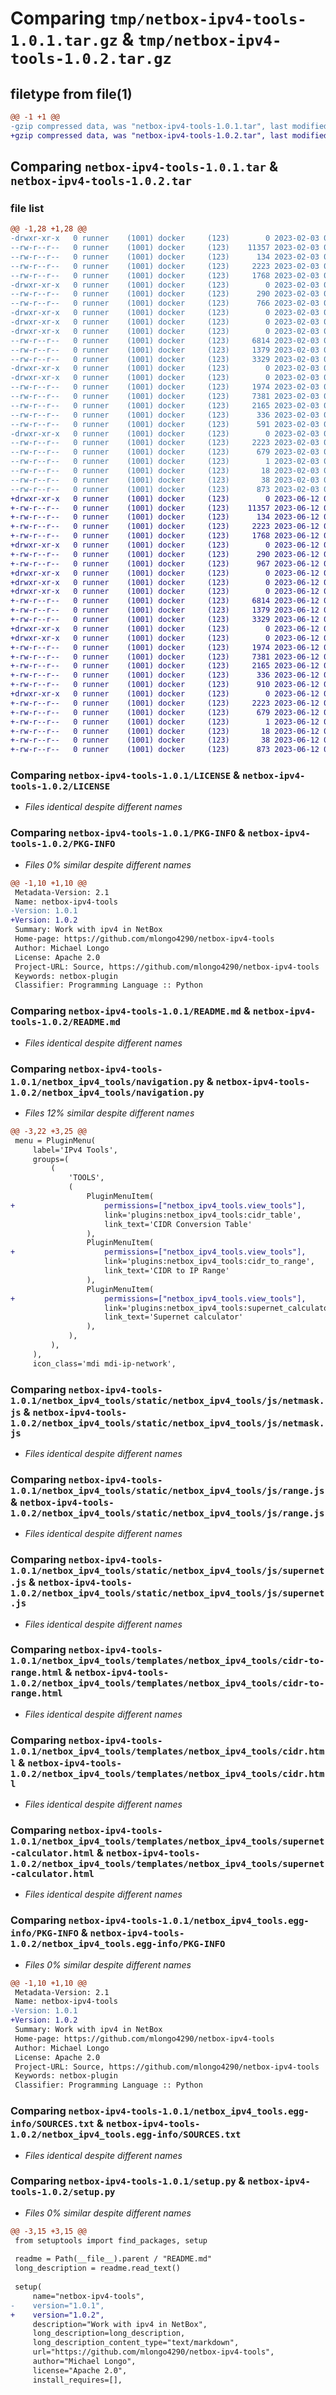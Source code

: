 # Comparing `tmp/netbox-ipv4-tools-1.0.1.tar.gz` & `tmp/netbox-ipv4-tools-1.0.2.tar.gz`

## filetype from file(1)

```diff
@@ -1 +1 @@
-gzip compressed data, was "netbox-ipv4-tools-1.0.1.tar", last modified: Fri Feb  3 08:15:39 2023, max compression
+gzip compressed data, was "netbox-ipv4-tools-1.0.2.tar", last modified: Mon Jun 12 07:43:56 2023, max compression
```

## Comparing `netbox-ipv4-tools-1.0.1.tar` & `netbox-ipv4-tools-1.0.2.tar`

### file list

```diff
@@ -1,28 +1,28 @@
-drwxr-xr-x   0 runner    (1001) docker     (123)        0 2023-02-03 08:15:39.075163 netbox-ipv4-tools-1.0.1/
--rw-r--r--   0 runner    (1001) docker     (123)    11357 2023-02-03 08:15:27.000000 netbox-ipv4-tools-1.0.1/LICENSE
--rw-r--r--   0 runner    (1001) docker     (123)      134 2023-02-03 08:15:27.000000 netbox-ipv4-tools-1.0.1/MANIFEST.in
--rw-r--r--   0 runner    (1001) docker     (123)     2223 2023-02-03 08:15:39.075163 netbox-ipv4-tools-1.0.1/PKG-INFO
--rw-r--r--   0 runner    (1001) docker     (123)     1768 2023-02-03 08:15:27.000000 netbox-ipv4-tools-1.0.1/README.md
-drwxr-xr-x   0 runner    (1001) docker     (123)        0 2023-02-03 08:15:39.071163 netbox-ipv4-tools-1.0.1/netbox_ipv4_tools/
--rw-r--r--   0 runner    (1001) docker     (123)      290 2023-02-03 08:15:27.000000 netbox-ipv4-tools-1.0.1/netbox_ipv4_tools/__init__.py
--rw-r--r--   0 runner    (1001) docker     (123)      766 2023-02-03 08:15:27.000000 netbox-ipv4-tools-1.0.1/netbox_ipv4_tools/navigation.py
-drwxr-xr-x   0 runner    (1001) docker     (123)        0 2023-02-03 08:15:39.071163 netbox-ipv4-tools-1.0.1/netbox_ipv4_tools/static/
-drwxr-xr-x   0 runner    (1001) docker     (123)        0 2023-02-03 08:15:39.071163 netbox-ipv4-tools-1.0.1/netbox_ipv4_tools/static/netbox_ipv4_tools/
-drwxr-xr-x   0 runner    (1001) docker     (123)        0 2023-02-03 08:15:39.075163 netbox-ipv4-tools-1.0.1/netbox_ipv4_tools/static/netbox_ipv4_tools/js/
--rw-r--r--   0 runner    (1001) docker     (123)     6814 2023-02-03 08:15:27.000000 netbox-ipv4-tools-1.0.1/netbox_ipv4_tools/static/netbox_ipv4_tools/js/netmask.js
--rw-r--r--   0 runner    (1001) docker     (123)     1379 2023-02-03 08:15:27.000000 netbox-ipv4-tools-1.0.1/netbox_ipv4_tools/static/netbox_ipv4_tools/js/range.js
--rw-r--r--   0 runner    (1001) docker     (123)     3329 2023-02-03 08:15:27.000000 netbox-ipv4-tools-1.0.1/netbox_ipv4_tools/static/netbox_ipv4_tools/js/supernet.js
-drwxr-xr-x   0 runner    (1001) docker     (123)        0 2023-02-03 08:15:39.071163 netbox-ipv4-tools-1.0.1/netbox_ipv4_tools/templates/
-drwxr-xr-x   0 runner    (1001) docker     (123)        0 2023-02-03 08:15:39.075163 netbox-ipv4-tools-1.0.1/netbox_ipv4_tools/templates/netbox_ipv4_tools/
--rw-r--r--   0 runner    (1001) docker     (123)     1974 2023-02-03 08:15:27.000000 netbox-ipv4-tools-1.0.1/netbox_ipv4_tools/templates/netbox_ipv4_tools/cidr-to-range.html
--rw-r--r--   0 runner    (1001) docker     (123)     7381 2023-02-03 08:15:27.000000 netbox-ipv4-tools-1.0.1/netbox_ipv4_tools/templates/netbox_ipv4_tools/cidr.html
--rw-r--r--   0 runner    (1001) docker     (123)     2165 2023-02-03 08:15:27.000000 netbox-ipv4-tools-1.0.1/netbox_ipv4_tools/templates/netbox_ipv4_tools/supernet-calculator.html
--rw-r--r--   0 runner    (1001) docker     (123)      336 2023-02-03 08:15:27.000000 netbox-ipv4-tools-1.0.1/netbox_ipv4_tools/urls.py
--rw-r--r--   0 runner    (1001) docker     (123)      591 2023-02-03 08:15:27.000000 netbox-ipv4-tools-1.0.1/netbox_ipv4_tools/views.py
-drwxr-xr-x   0 runner    (1001) docker     (123)        0 2023-02-03 08:15:39.075163 netbox-ipv4-tools-1.0.1/netbox_ipv4_tools.egg-info/
--rw-r--r--   0 runner    (1001) docker     (123)     2223 2023-02-03 08:15:39.000000 netbox-ipv4-tools-1.0.1/netbox_ipv4_tools.egg-info/PKG-INFO
--rw-r--r--   0 runner    (1001) docker     (123)      679 2023-02-03 08:15:39.000000 netbox-ipv4-tools-1.0.1/netbox_ipv4_tools.egg-info/SOURCES.txt
--rw-r--r--   0 runner    (1001) docker     (123)        1 2023-02-03 08:15:39.000000 netbox-ipv4-tools-1.0.1/netbox_ipv4_tools.egg-info/dependency_links.txt
--rw-r--r--   0 runner    (1001) docker     (123)       18 2023-02-03 08:15:39.000000 netbox-ipv4-tools-1.0.1/netbox_ipv4_tools.egg-info/top_level.txt
--rw-r--r--   0 runner    (1001) docker     (123)       38 2023-02-03 08:15:39.075163 netbox-ipv4-tools-1.0.1/setup.cfg
--rw-r--r--   0 runner    (1001) docker     (123)      873 2023-02-03 08:15:27.000000 netbox-ipv4-tools-1.0.1/setup.py
+drwxr-xr-x   0 runner    (1001) docker     (123)        0 2023-06-12 07:43:56.142945 netbox-ipv4-tools-1.0.2/
+-rw-r--r--   0 runner    (1001) docker     (123)    11357 2023-06-12 07:43:40.000000 netbox-ipv4-tools-1.0.2/LICENSE
+-rw-r--r--   0 runner    (1001) docker     (123)      134 2023-06-12 07:43:40.000000 netbox-ipv4-tools-1.0.2/MANIFEST.in
+-rw-r--r--   0 runner    (1001) docker     (123)     2223 2023-06-12 07:43:56.142945 netbox-ipv4-tools-1.0.2/PKG-INFO
+-rw-r--r--   0 runner    (1001) docker     (123)     1768 2023-06-12 07:43:40.000000 netbox-ipv4-tools-1.0.2/README.md
+drwxr-xr-x   0 runner    (1001) docker     (123)        0 2023-06-12 07:43:56.138945 netbox-ipv4-tools-1.0.2/netbox_ipv4_tools/
+-rw-r--r--   0 runner    (1001) docker     (123)      290 2023-06-12 07:43:40.000000 netbox-ipv4-tools-1.0.2/netbox_ipv4_tools/__init__.py
+-rw-r--r--   0 runner    (1001) docker     (123)      967 2023-06-12 07:43:40.000000 netbox-ipv4-tools-1.0.2/netbox_ipv4_tools/navigation.py
+drwxr-xr-x   0 runner    (1001) docker     (123)        0 2023-06-12 07:43:56.138945 netbox-ipv4-tools-1.0.2/netbox_ipv4_tools/static/
+drwxr-xr-x   0 runner    (1001) docker     (123)        0 2023-06-12 07:43:56.138945 netbox-ipv4-tools-1.0.2/netbox_ipv4_tools/static/netbox_ipv4_tools/
+drwxr-xr-x   0 runner    (1001) docker     (123)        0 2023-06-12 07:43:56.138945 netbox-ipv4-tools-1.0.2/netbox_ipv4_tools/static/netbox_ipv4_tools/js/
+-rw-r--r--   0 runner    (1001) docker     (123)     6814 2023-06-12 07:43:40.000000 netbox-ipv4-tools-1.0.2/netbox_ipv4_tools/static/netbox_ipv4_tools/js/netmask.js
+-rw-r--r--   0 runner    (1001) docker     (123)     1379 2023-06-12 07:43:40.000000 netbox-ipv4-tools-1.0.2/netbox_ipv4_tools/static/netbox_ipv4_tools/js/range.js
+-rw-r--r--   0 runner    (1001) docker     (123)     3329 2023-06-12 07:43:40.000000 netbox-ipv4-tools-1.0.2/netbox_ipv4_tools/static/netbox_ipv4_tools/js/supernet.js
+drwxr-xr-x   0 runner    (1001) docker     (123)        0 2023-06-12 07:43:56.138945 netbox-ipv4-tools-1.0.2/netbox_ipv4_tools/templates/
+drwxr-xr-x   0 runner    (1001) docker     (123)        0 2023-06-12 07:43:56.142945 netbox-ipv4-tools-1.0.2/netbox_ipv4_tools/templates/netbox_ipv4_tools/
+-rw-r--r--   0 runner    (1001) docker     (123)     1974 2023-06-12 07:43:40.000000 netbox-ipv4-tools-1.0.2/netbox_ipv4_tools/templates/netbox_ipv4_tools/cidr-to-range.html
+-rw-r--r--   0 runner    (1001) docker     (123)     7381 2023-06-12 07:43:40.000000 netbox-ipv4-tools-1.0.2/netbox_ipv4_tools/templates/netbox_ipv4_tools/cidr.html
+-rw-r--r--   0 runner    (1001) docker     (123)     2165 2023-06-12 07:43:40.000000 netbox-ipv4-tools-1.0.2/netbox_ipv4_tools/templates/netbox_ipv4_tools/supernet-calculator.html
+-rw-r--r--   0 runner    (1001) docker     (123)      336 2023-06-12 07:43:40.000000 netbox-ipv4-tools-1.0.2/netbox_ipv4_tools/urls.py
+-rw-r--r--   0 runner    (1001) docker     (123)      910 2023-06-12 07:43:40.000000 netbox-ipv4-tools-1.0.2/netbox_ipv4_tools/views.py
+drwxr-xr-x   0 runner    (1001) docker     (123)        0 2023-06-12 07:43:56.138945 netbox-ipv4-tools-1.0.2/netbox_ipv4_tools.egg-info/
+-rw-r--r--   0 runner    (1001) docker     (123)     2223 2023-06-12 07:43:56.000000 netbox-ipv4-tools-1.0.2/netbox_ipv4_tools.egg-info/PKG-INFO
+-rw-r--r--   0 runner    (1001) docker     (123)      679 2023-06-12 07:43:56.000000 netbox-ipv4-tools-1.0.2/netbox_ipv4_tools.egg-info/SOURCES.txt
+-rw-r--r--   0 runner    (1001) docker     (123)        1 2023-06-12 07:43:56.000000 netbox-ipv4-tools-1.0.2/netbox_ipv4_tools.egg-info/dependency_links.txt
+-rw-r--r--   0 runner    (1001) docker     (123)       18 2023-06-12 07:43:56.000000 netbox-ipv4-tools-1.0.2/netbox_ipv4_tools.egg-info/top_level.txt
+-rw-r--r--   0 runner    (1001) docker     (123)       38 2023-06-12 07:43:56.142945 netbox-ipv4-tools-1.0.2/setup.cfg
+-rw-r--r--   0 runner    (1001) docker     (123)      873 2023-06-12 07:43:40.000000 netbox-ipv4-tools-1.0.2/setup.py
```

### Comparing `netbox-ipv4-tools-1.0.1/LICENSE` & `netbox-ipv4-tools-1.0.2/LICENSE`

 * *Files identical despite different names*

### Comparing `netbox-ipv4-tools-1.0.1/PKG-INFO` & `netbox-ipv4-tools-1.0.2/PKG-INFO`

 * *Files 0% similar despite different names*

```diff
@@ -1,10 +1,10 @@
 Metadata-Version: 2.1
 Name: netbox-ipv4-tools
-Version: 1.0.1
+Version: 1.0.2
 Summary: Work with ipv4 in NetBox
 Home-page: https://github.com/mlongo4290/netbox-ipv4-tools
 Author: Michael Longo
 License: Apache 2.0
 Project-URL: Source, https://github.com/mlongo4290/netbox-ipv4-tools
 Keywords: netbox-plugin
 Classifier: Programming Language :: Python
```

### Comparing `netbox-ipv4-tools-1.0.1/README.md` & `netbox-ipv4-tools-1.0.2/README.md`

 * *Files identical despite different names*

### Comparing `netbox-ipv4-tools-1.0.1/netbox_ipv4_tools/navigation.py` & `netbox-ipv4-tools-1.0.2/netbox_ipv4_tools/navigation.py`

 * *Files 12% similar despite different names*

```diff
@@ -3,22 +3,25 @@
 menu = PluginMenu(
     label='IPv4 Tools',
     groups=(
         (
             'TOOLS',
             (
                 PluginMenuItem(
+                    permissions=["netbox_ipv4_tools.view_tools"],
                     link='plugins:netbox_ipv4_tools:cidr_table',
                     link_text='CIDR Conversion Table'
                 ),
                 PluginMenuItem(
+                    permissions=["netbox_ipv4_tools.view_tools"],
                     link='plugins:netbox_ipv4_tools:cidr_to_range',
                     link_text='CIDR to IP Range'
                 ),
                 PluginMenuItem(
+                    permissions=["netbox_ipv4_tools.view_tools"],
                     link='plugins:netbox_ipv4_tools:supernet_calculator',
                     link_text='Supernet calculator'
                 ),
             ),
         ),
     ),
     icon_class='mdi mdi-ip-network',
```

### Comparing `netbox-ipv4-tools-1.0.1/netbox_ipv4_tools/static/netbox_ipv4_tools/js/netmask.js` & `netbox-ipv4-tools-1.0.2/netbox_ipv4_tools/static/netbox_ipv4_tools/js/netmask.js`

 * *Files identical despite different names*

### Comparing `netbox-ipv4-tools-1.0.1/netbox_ipv4_tools/static/netbox_ipv4_tools/js/range.js` & `netbox-ipv4-tools-1.0.2/netbox_ipv4_tools/static/netbox_ipv4_tools/js/range.js`

 * *Files identical despite different names*

### Comparing `netbox-ipv4-tools-1.0.1/netbox_ipv4_tools/static/netbox_ipv4_tools/js/supernet.js` & `netbox-ipv4-tools-1.0.2/netbox_ipv4_tools/static/netbox_ipv4_tools/js/supernet.js`

 * *Files identical despite different names*

### Comparing `netbox-ipv4-tools-1.0.1/netbox_ipv4_tools/templates/netbox_ipv4_tools/cidr-to-range.html` & `netbox-ipv4-tools-1.0.2/netbox_ipv4_tools/templates/netbox_ipv4_tools/cidr-to-range.html`

 * *Files identical despite different names*

### Comparing `netbox-ipv4-tools-1.0.1/netbox_ipv4_tools/templates/netbox_ipv4_tools/cidr.html` & `netbox-ipv4-tools-1.0.2/netbox_ipv4_tools/templates/netbox_ipv4_tools/cidr.html`

 * *Files identical despite different names*

### Comparing `netbox-ipv4-tools-1.0.1/netbox_ipv4_tools/templates/netbox_ipv4_tools/supernet-calculator.html` & `netbox-ipv4-tools-1.0.2/netbox_ipv4_tools/templates/netbox_ipv4_tools/supernet-calculator.html`

 * *Files identical despite different names*

### Comparing `netbox-ipv4-tools-1.0.1/netbox_ipv4_tools.egg-info/PKG-INFO` & `netbox-ipv4-tools-1.0.2/netbox_ipv4_tools.egg-info/PKG-INFO`

 * *Files 0% similar despite different names*

```diff
@@ -1,10 +1,10 @@
 Metadata-Version: 2.1
 Name: netbox-ipv4-tools
-Version: 1.0.1
+Version: 1.0.2
 Summary: Work with ipv4 in NetBox
 Home-page: https://github.com/mlongo4290/netbox-ipv4-tools
 Author: Michael Longo
 License: Apache 2.0
 Project-URL: Source, https://github.com/mlongo4290/netbox-ipv4-tools
 Keywords: netbox-plugin
 Classifier: Programming Language :: Python
```

### Comparing `netbox-ipv4-tools-1.0.1/netbox_ipv4_tools.egg-info/SOURCES.txt` & `netbox-ipv4-tools-1.0.2/netbox_ipv4_tools.egg-info/SOURCES.txt`

 * *Files identical despite different names*

### Comparing `netbox-ipv4-tools-1.0.1/setup.py` & `netbox-ipv4-tools-1.0.2/setup.py`

 * *Files 0% similar despite different names*

```diff
@@ -3,15 +3,15 @@
 from setuptools import find_packages, setup
 
 readme = Path(__file__).parent / "README.md"
 long_description = readme.read_text()
 
 setup(
     name="netbox-ipv4-tools",
-    version="1.0.1",
+    version="1.0.2",
     description="Work with ipv4 in NetBox",
     long_description=long_description,
     long_description_content_type="text/markdown",
     url="https://github.com/mlongo4290/netbox-ipv4-tools",
     author="Michael Longo",
     license="Apache 2.0",
     install_requires=[],
```

